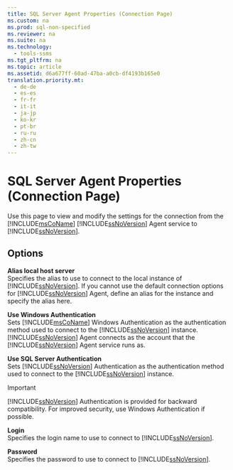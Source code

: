 ```yaml
---
title: SQL Server Agent Properties (Connection Page)
ms.custom: na
ms.prod: sql-non-specified
ms.reviewer: na
ms.suite: na
ms.technology: 
  - tools-ssms
ms.tgt_pltfrm: na
ms.topic: article
ms.assetid: d6a677ff-60ad-47ba-a0cb-df4193b165e0
translation.priority.mt: 
  - de-de
  - es-es
  - fr-fr
  - it-it
  - ja-jp
  - ko-kr
  - pt-br
  - ru-ru
  - zh-cn
  - zh-tw
---
```

# SQL Server Agent Properties (Connection Page)
Use this page to view and modify the settings for the connection from the [!INCLUDE[msCoName](../content/includes/msCoName_md.md)] [!INCLUDE[ssNoVersion](../content/includes/ssNoVersion_md.md)] Agent service to [!INCLUDE[ssNoVersion](../content/includes/ssNoVersion_md.md)].  
  
## Options  
**Alias local host server**  
Specifies the alias to use to connect to the local instance of [!INCLUDE[ssNoVersion](../content/includes/ssNoVersion_md.md)]. If you cannot use the default connection options for [!INCLUDE[ssNoVersion](../content/includes/ssNoVersion_md.md)] Agent, define an alias for the instance and specify the alias here.  
  
**Use Windows Authentication**  
Sets [!INCLUDE[msCoName](../content/includes/msCoName_md.md)] Windows Authentication as the authentication method used to connect to the [!INCLUDE[ssNoVersion](../content/includes/ssNoVersion_md.md)] instance. [!INCLUDE[ssNoVersion](../content/includes/ssNoVersion_md.md)] Agent connects as the account that the [!INCLUDE[ssNoVersion](../content/includes/ssNoVersion_md.md)] Agent service runs as.  
  
**Use SQL Server Authentication**  
Sets [!INCLUDE[ssNoVersion](../content/includes/ssNoVersion_md.md)] Authentication as the authentication method used to connect to the [!INCLUDE[ssNoVersion](../content/includes/ssNoVersion_md.md)] instance.  
  
> [!IMPORTANT]  
> [!INCLUDE[ssNoVersion](../content/includes/ssNoVersion_md.md)] Authentication is provided for backward compatibility. For improved security, use Windows Authentication if possible.  
  
**Login**  
Specifies the login name to use to connect to [!INCLUDE[ssNoVersion](../content/includes/ssNoVersion_md.md)].  
  
**Password**  
Specifies the password to use to connect to [!INCLUDE[ssNoVersion](../content/includes/ssNoVersion_md.md)].  
  
